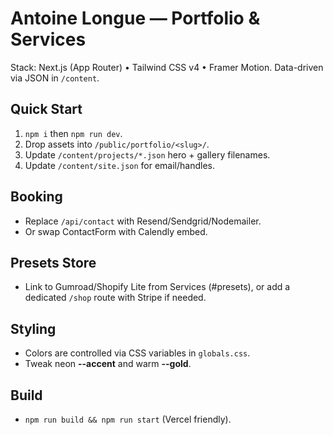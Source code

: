 # Antoine Longue — Portfolio & Services

Stack: Next.js (App Router) • Tailwind CSS v4 • Framer Motion. Data-driven via JSON in `/content`.

## Quick Start
1. `npm i` then `npm run dev`.
2. Drop assets into `/public/portfolio/<slug>/`.
3. Update `/content/projects/*.json` hero + gallery filenames.
4. Update `/content/site.json` for email/handles.

## Booking
- Replace `/api/contact` with Resend/Sendgrid/Nodemailer.
- Or swap ContactForm with Calendly embed.

## Presets Store
- Link to Gumroad/Shopify Lite from Services (#presets), or add a dedicated `/shop` route with Stripe if needed.

## Styling
- Colors are controlled via CSS variables in `globals.css`.
- Tweak neon **--accent** and warm **--gold**.

## Build
- `npm run build && npm run start` (Vercel friendly).
